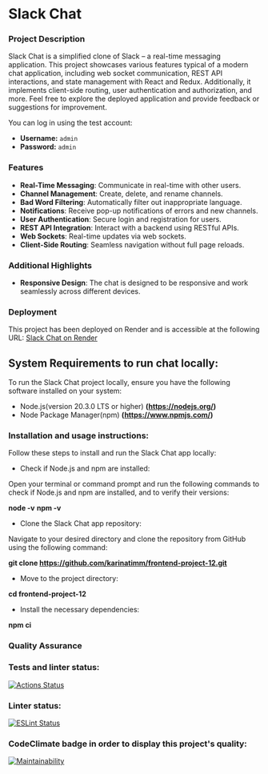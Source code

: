 # Slack Chat

### Project Description

Slack Chat is a simplified clone of Slack – a real-time messaging application. This project showcases various features typical of a modern chat application, including web socket communication, REST API interactions, and state management with React and Redux. Additionally, it implements client-side routing, user authentication and authorization, and more. Feel free to explore the deployed application and provide feedback or suggestions for improvement.

You can log in using the test account:

- **Username:** `admin`
- **Password:** `admin`

### Features

- **Real-Time Messaging**: Communicate in real-time with other users.
- **Channel Management**: Create, delete, and rename channels.
- **Bad Word Filtering**: Automatically filter out inappropriate language.
- **Notifications**: Receive pop-up notifications of errors and new channels.
- **User Authentication**: Secure login and registration for users.
- **REST API Integration**: Interact with a backend using RESTful APIs.
- **Web Sockets**: Real-time updates via web sockets.
- **Client-Side Routing**: Seamless navigation without full page reloads.

### Additional Highlights

- **Responsive Design**: The chat is designed to be responsive and work seamlessly across different devices.

### Deployment

This project has been deployed on Render and is accessible at the following URL:
[Slack Chat on Render](https://slack-chat-ulm3.onrender.com/)

## System Requirements to run chat locally:

To run the Slack Chat project locally, ensure you have the following software installed on your system:

- Node.js(version 20.3.0 LTS or higher) **(https://nodejs.org/)**
- Node Package Manager(npm) **(https://www.npmjs.com/)**

### Installation and usage instructions:

Follow these steps to install and run the Slack Chat app locally:

- Check if Node.js and npm are installed:

Open your terminal or command prompt and run the following commands to check if Node.js and npm are installed, and to verify their versions:

**node -v**
**npm -v**

- Clone the Slack Chat app repository:

Navigate to your desired directory and clone the repository from GitHub using the following command:

**git clone https://github.com/karinatimm/frontend-project-12.git**

- Move to the project directory:

**cd frontend-project-12**

- Install the necessary dependencies:

**npm ci**

### Quality Assurance

### Tests and linter status:

[![Actions Status](https://github.com/karinatimm/frontend-project-12/actions/workflows/hexlet-check.yml/badge.svg)](https://github.com/karinatimm/frontend-project-12/actions)

### Linter status:

[![ESLint Status](https://img.shields.io/badge/ESLint-Passing-brightgreen.svg)](https://github.com/karinatimm/frontend-project-12.git)

### CodeClimate badge in order to display this project's quality:

[![Maintainability](https://api.codeclimate.com/v1/badges/5915a574eb221b9b6937/maintainability)](https://codeclimate.com/github/karinatimm/frontend-project-12/maintainability)
